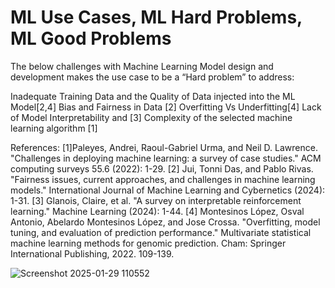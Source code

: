 # ML Use Cases, ML Hard Problems, ML Good Problems 

The below challenges with Machine Learning Model design and development makes the use case to be a “Hard problem” to address:

Inadequate Training Data and the Quality of Data injected into the ML Model[2,4]
Bias and Fairness in Data [2]
Overfitting Vs Underfitting[4]
Lack of Model Interpretability and [3]
Complexity of the selected machine learning algorithm [1]

References: 
[1]Paleyes, Andrei, Raoul-Gabriel Urma, and Neil D. Lawrence. "Challenges in deploying machine learning: a survey of case studies." ACM computing surveys 55.6 (2022): 1-29.
[2] Jui, Tonni Das, and Pablo Rivas. "Fairness issues, current approaches, and challenges in machine learning models." International Journal of Machine Learning and Cybernetics (2024): 1-31.
[3] Glanois, Claire, et al. "A survey on interpretable reinforcement learning." Machine Learning (2024): 1-44.
[4] Montesinos López, Osval Antonio, Abelardo Montesinos López, and Jose Crossa. "Overfitting, model tuning, and evaluation of prediction performance." Multivariate statistical machine learning methods for genomic prediction. Cham: Springer International Publishing, 2022. 109-139.

![Screenshot 2025-01-29 110552](https://github.com/user-attachments/assets/b62253a3-59a4-43c7-be88-ad0f332a6b15)

